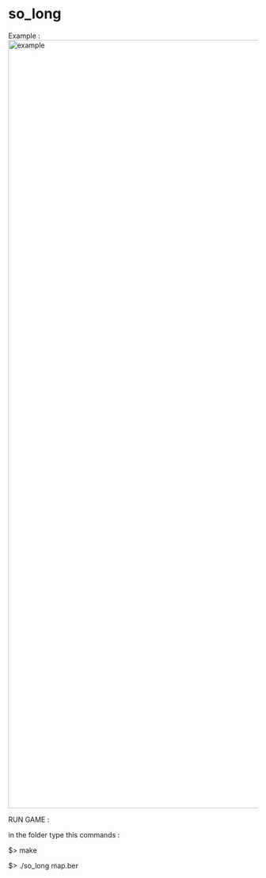 # so_long
Example :
<img width="1550" alt="example" src="https://user-images.githubusercontent.com/108706030/213019287-14d21a20-53de-4908-aa52-ee8d0842779d.png">



RUN GAME :

in the folder type this commands :

$> make

$> ./so_long map.ber
